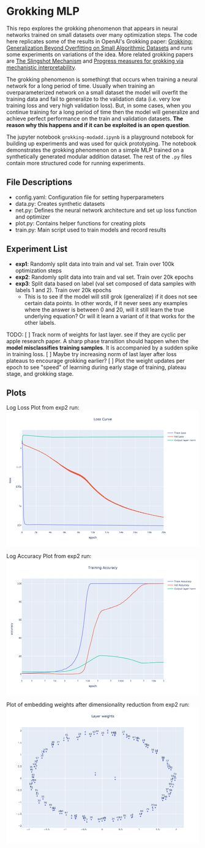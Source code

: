 # Grokking MLP

This repo explores the grokking phenomenon that appears in neural networks trained on small datasets over many optimization steps. The code here replicates some of the results in OpenAI's Grokking paper: [Grokking: Generalization Beyond Overfitting on Small Algorithmic Datasets](https://arxiv.org/abs/2201.02177) and runs some experiments on variations of the idea. More related grokking papers are [The Slingshot Mechanism](https://arxiv.org/abs/2206.04817) and [Progress measures for grokking via mechanistic interpretability](https://arxiv.org/abs/2301.05217).

The grokking phenomenon is somethingt that occurs when training a neural network for a long period of time. Usually when training an overparameterized network on a small dataset the model will overfit the training data and fail to generalize to the validation data (i.e. very low training loss and very high validation loss). But, in some cases, when you continue training for a long period of time then the model will generalize and achieve perfect performance on the train and validation datasets. **The reason why this happens and if it can be exploited is an open question**.

The jupyter notebook `grokking-modadd.ipynb` is a playground notebook for building up experiments and was used for quick prototyping. The notebook demonstrates the grokking phenomenon on a simple MLP trained on a synthetically generated modular addition dataset. The rest of the `.py` files contain more structured code for running experiments.

## File Descriptions

* config.yaml: Configuration file for setting hyperparameters
* data.py: Creates synthetic datasets
* net.py: Defines the neural network architecture and set up loss function and optimizer
* plot.py: Contains helper functions for creating plots
* train.py: Main script used to train models and record results

## Experiment List

* **exp1**: Randomly split data into train and val set. Train over 100k optimization steps
* **exp2**: Randomly split data into train and val set. Train over 20k epochs
* **exp3**: Split data based on label (val set composed of data samples with labels 1 and 2). Train over 20k epochs
  * This is to see if the model will still grok (generalize) if it does not see certain data points. In other words, if it never sees any examples where the answer is between 0 and 20, will it still learn the true underlying equation? Or will it learn a variant of it that works for the other labels.

TODO:
[ ] Track norm of weights for last layer. see if they are cyclic per apple research paper. A sharp phase transition should happen when the **model misclassifies training samples**. It is accompanied by a sudden spike in training loss.
[ ] Maybe try increasing norm of last layer after loss plateaus to encourage grokking earlier?
[ ] Plot the weight updates per epoch to see "speed" of learning during early stage of training, plateau stage, and grokking stage.

## Plots

Log Loss Plot from exp2 run:
![Exp2: Log Loss Plot](exp2/losslog.png "Log Loss Plot")

Log Accuracy Plot from exp2 run:
![Exp2: Log Accuracy Plot](exp2/acclog.png "Log Accuracy Plot")

Plot of embedding weights after dimensionality reduction from exp2 run:
![Exp2: Embed weights](exp2/wts_dimred_embed.png "Embed Weights Plot")